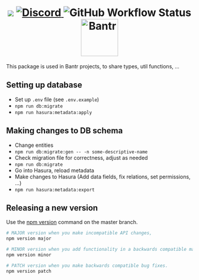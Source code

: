 <h1 align="center">
<a href="https://codeclimate.com/github/Bantr/Lib/maintainability"><img src="https://api.codeclimate.com/v1/badges/e078c3c32d0005fa3fe0/maintainability" /></a>

<a href="https://discord.bantr.app">
 <img alt="Discord" src="https://img.shields.io/discord/626436103573864448?label=Discord">
</a>

  <img alt="GitHub Workflow Status" src="https://github.com/Bantr/Lib/workflows/Node.js%20CI/badge.svg">

  <br>
  <a href="https//bantr.app"><img src="https://bantr.app/static/assets/bantr-icon.png" align="center" alt="Bantr" width="100"></a>
</h1>

This package is used in Bantr projects, to share types, util functions, ...

## Setting up database

- Set up `.env` file (see `.env.example`)
- `npm run db:migrate`
- `npm run hasura:metadata:apply`

## Making changes to DB schema

- Change entities
- `npm run db:migrate:gen -- -n some-descriptive-name`
- Check migration file for correctness, adjust as needed
- `npm run db:migrate`
- Go into Hasura, reload metadata
- Make changes to Hasura (Add data fields, fix relations, set permissions, ...)
- `npm run hasura:metadata:export`

## Releasing a new version

Use the [npm version](https://docs.npmjs.com/cli/version) command on the master branch.

```sh
# MAJOR version when you make incompatible API changes,
npm version major

# MINOR version when you add functionality in a backwards compatible manner, and
npm version minor

# PATCH version when you make backwards compatible bug fixes.
npm version patch
```
